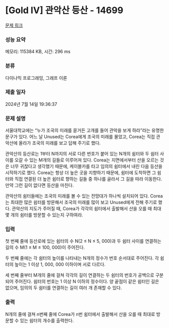 # [Gold IV] 관악산 등산 - 14699 

[문제 링크](https://www.acmicpc.net/problem/14699) 

### 성능 요약

메모리: 115384 KB, 시간: 296 ms

### 분류

다이나믹 프로그래밍, 그래프 이론

### 제출 일자

2024년 7월 14일 19:36:37

### 문제 설명

<p>서울대학교에는 “누가 조국의 미래를 묻거든 고개를 들어 관악을 보게 하라”라는 유명한 문구가 있다. 어느 날 Unused는 Corea에게 조국의 미래를 물었고, Corea는 직접 관악산에 올라가 조국의 미래를 보고 답해 주기로 했다.</p>

<p>관악산의 등산로는 1부터 N까지의 서로 다른 번호가 붙어 있는 N개의 쉼터와 두 쉼터 사이를 오갈 수 있는 M개의 길들로 이루어져 있다. Corea는 지면에서부터 산을 오르는 것은 너무 귀찮다고 생각했기 때문에, 케이블카를 타고 임의의 쉼터에서 내린 다음 등산을 시작하기로 했다. Corea는 항상 더 높은 곳을 지향하기 때문에, 쉼터에 도착하면 그 쉼터와 직접 연결된 더 높은 쉼터로 향하는 길들 중 하나를 골라서 그 길을 따라 이동한다. 만약 그런 길이 없다면 등산을 마친다.</p>

<p>관악산의 쉼터들에는 조국의 미래를 볼 수 있는 전망대가 하나씩 설치되어 있다. Corea는 최대한 많은 쉼터를 방문해서 조국의 미래를 많이 보고 Unused에게 전해 주기로 했다. 관악산의 지도가 주어질 때, Corea가 각각의 쉼터에서 출발해서 산을 오를 때 최대 몇 개의 쉼터를 방문할 수 있는지 구하여라.</p>

### 입력 

 <p>첫 번째 줄에 등산로에 있는 쉼터의 수 N(2 ≤ N ≤ 5, 000)과 두 쉼터 사이를 연결하는 길의 수 M(1 ≤ M ≤ 100, 000)이 주어진다.</p>

<p>두 번째 줄에는 각 쉼터의 높이를 나타내는 N개의 정수가 번호 순서대로 주어진다. 각 쉼터의 높이는 1 이상 1, 000, 000 이하이며 서로 다르다.</p>

<p>세 번째 줄부터 M개의 줄에 걸쳐 각각의 길이 연결하는 두 쉼터의 번호가 공백으로 구분되어 주어진다. 쉼터의 번호는 1 이상 N 이하의 정수이다. 양 끝점이 같은 쉼터인 길은 없으며, 임의의 두 쉼터를 연결하는 길이 여러 개 존재할 수 있다.</p>

### 출력 

 <p>N개의 줄에 걸쳐 n번째 줄에 Corea가 n번 쉼터에서 출발해서 산을 오를 때 최대로 방문할 수 있는 쉼터의 개수를 출력한다.</p>

